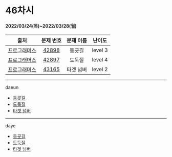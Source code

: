 # 46차시
#### 2022/03/24(목)~2022/03/28(월)

|               출처               |                   문제 번호                    |     문제 이름      | 난이도 |
| :------------------------------: | :--------------------------------------------: | :----------------: | :----: |
| [프로그래머스](https://programmers.co.kr/) | [42898](https://programmers.co.kr/learn/courses/30/lessons/42898) | 등굣길 | level 3 |
| [프로그래머스](https://programmers.co.kr/) | [42897](https://programmers.co.kr/learn/courses/30/lessons/42897) | 도둑질 | level 4 |
| [프로그래머스](https://programmers.co.kr/) | [43165](https://programmers.co.kr/learn/courses/30/lessons/43165) | 타겟 넘버 | level 2 |


---

daeun
- [등굣길](https://hoonycode.notion.site/54681e91a33b497aa5c958304c932c17)
- [도둑질](https://hoonycode.notion.site/d2e50fcae9994114842ba26fdf293fd6)
- [타겟 넘버](https://hoonycode.notion.site/1f61fb8d5ef54c12b7780ca58151f644)

---

daye
- [등굣길](https://tropical-couch-e39.notion.site/PRO-42898-787faa15ebcf43929311684afec3aa0e)
- [도둑질](https://tropical-couch-e39.notion.site/PRO-42897-423f937d7b9c4dfebf4c8dc170cca0aa)
- [타겟 넘버](https://tropical-couch-e39.notion.site/PRO-43165-605b49cc9abe4806b62f9770b73cf961)